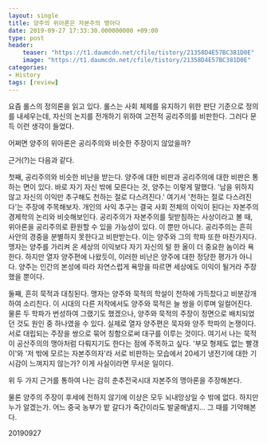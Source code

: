 ```yaml
---
layout: single
title: 양주의 위아론은 자본주의 맹아다
date: 2019-09-27 17:33:30.000000000 +09:00
type: post
header:
    teaser: "https://t1.daumcdn.net/cfile/tistory/21358D4E57BC381D0E"
    image: "https://t1.daumcdn.net/cfile/tistory/21358D4E57BC381D0E"
categories:
- History
tags: [review]
---
```


요즘 롤스의 정의론을 읽고 있다. 롤스는 사회 체제를 유지하기 위한 판단 기준으로 정의를 내세우는데, 자신의 논지를 전개하기 위하여 고전적 공리주의를 비판한다. 그러다 문득 이런 생각이 들었다.

어쩌면 양주의 위아론은 공리주의와 비슷한 주장이지 않았을까?

근거(?)는 다음과 같다.

첫째, 공리주의와 비슷한 비난을 받는다.
양주에 대한 비판과 공리주의에 대한 비판은 통하는 면이 있다. 바로 자기 자신 밖에 모른다는 것, 양주는 이렇게 말했다. '남을 위하지 않고 자신의 이익만 추구해도 천하는 절로 다스려진다.' 여기서 '천하는 절로 다스려진다'는 주장에 주목해보자. 개인의 사익 추구는 결국 사회 전체의 이익이 된다는 자본주의 경제학의 논리와 비슷해보인다. 공리주의가 자본주의를 뒷받침하는 사상이라고 볼 때, 위아론을 공리주의로 환원할 수 있을 가능성이 있다. 이 뿐만 아니다. 공리주의는 흔히 사안의 경중을 분별하지 못한다고 비판받는다. 이는 양주와 그의 학파 또한 마찬가지다. 맹자는 양주를 가리켜 온 세상의 이익보다 자기 자신의 털 한 올이 더 중요한 놈이라 욕한다. 하지만 열자 양주편에 나왔듯이, 이러한 비난은 양주에 대한 정당한 평가가 아니다. 양주는 인간의 본성에 따라 자연스럽게 욕망을 따르면 세상에도 이익이 될거라 주장했을 뿐이다.

둘째, 흔히 묵적과 대칭된다.
맹자는 양주와 묵적의 학설이 천하에 가득찼다고 비분강개하여 소리친다. 이 시대의 다른 저작에서도 양주와 묵적은 늘 쌍을 이루며 일컬어진다. 물론 두 학파가 번성하여 그랬기도 했겠으나, 양주와 묵적의 주장이 정면으로 배치되었던 것도 원인 중 하나였을 수 있다. 실제로 열자 양주편은 묵자와 양주 학파의 논쟁이다. 서로 대립되는 주장을 쌍으로 묶어 칭함으로써 대구를 이루는 것이다. 여기서 나는 묵적이 공산주의의 맹아처럼 다뤄지기도 한다는 점에 주목하고 싶다. '부모 형제도 없는 빨갱이'와 '저 밖에 모르는 자본주의자'라 서로 비판하는 모습에서 20세기 냉전기에 대한 기시감이 느껴지지 않는가? 이게 사실이라면 무서운 일이다.

위 두 가지 근거를 통하여 나는 감히 춘추전국시대 자본주의 맹아론을 주장해본다.

물론 양주의 주장이 후세에 전하지 않기에 이상은 모두 뇌내망상일 수 밖에 없다. 하지만 누가 알겠는가. 어느 중국 농부가 밭 갈다가 죽간이라도 발굴해낼지... 그 때를 기약해본다.

20190927
